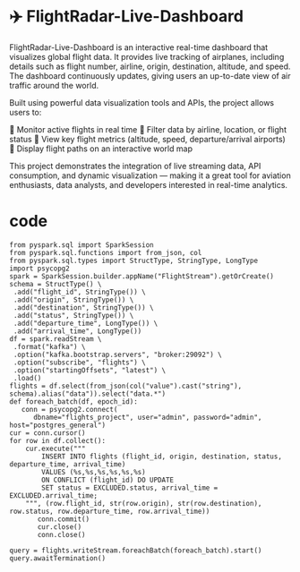 # ✈️ FlightRadar-Live-Dashboard
FlightRadar-Live-Dashboard is an interactive real-time dashboard that visualizes global flight data. It provides live tracking of airplanes, including details such as flight number, airline, origin, destination, altitude, and speed. The dashboard continuously updates, giving users an up-to-date view of air traffic around the world.

Built using powerful data visualization tools and APIs, the project allows users to:

 🔹 Monitor active flights in real time
 🔹 Filter data by airline, location, or flight status
 🔹 View key flight metrics (altitude, speed, departure/arrival airports) 
 🔹 Display flight paths on an interactive world map

This project demonstrates the integration of live streaming data, API consumption, and dynamic visualization — making it a great tool for aviation enthusiasts, data analysts, and developers interested in real-time analytics.



# code

    from pyspark.sql import SparkSession
    from pyspark.sql.functions import from_json, col
    from pyspark.sql.types import StructType, StringType, LongType
    import psycopg2
    spark = SparkSession.builder.appName("FlightStream").getOrCreate()
    schema = StructType() \
     .add("flight_id", StringType()) \
     .add("origin", StringType()) \
     .add("destination", StringType()) \
     .add("status", StringType()) \
     .add("departure_time", LongType()) \
     .add("arrival_time", LongType())
    df = spark.readStream \
     .format("kafka") \
     .option("kafka.bootstrap.servers", "broker:29092") \
     .option("subscribe", "flights") \
     .option("startingOffsets", "latest") \
     .load()
    flights = df.select(from_json(col("value").cast("string"), schema).alias("data")).select("data.*")
    def foreach_batch(df, epoch_id):
       conn = psycopg2.connect(
          dbname="flights_project", user="admin", password="admin", host="postgres_general")
    cur = conn.cursor()
    for row in df.collect():
        cur.execute("""
            INSERT INTO flights (flight_id, origin, destination, status, departure_time, arrival_time)
            VALUES (%s,%s,%s,%s,%s,%s)
            ON CONFLICT (flight_id) DO UPDATE
            SET status = EXCLUDED.status, arrival_time = EXCLUDED.arrival_time;
        """, (row.flight_id, str(row.origin), str(row.destination), row.status, row.departure_time, row.arrival_time))
           conn.commit()
           cur.close()
           conn.close()

    query = flights.writeStream.foreachBatch(foreach_batch).start()
    query.awaitTermination()
